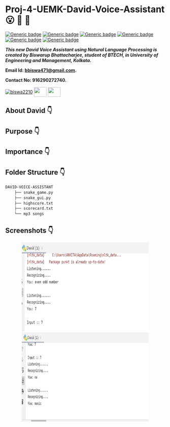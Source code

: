 # Proj-4-UEMK-David-Voice-Assistant :open_mouth: :running: :star2:

[![Generic badge](https://img.shields.io/badge/advance-Python3-yellowgreen)](https://shields.io/) [![Generic badge](https://img.shields.io/badge/module-pygame-blue)](https://shields.io/) [![Generic badge](https://img.shields.io/badge/Natural%20Language-Processing-blueviolet)](https://shields.io/) [![Generic badge](https://img.shields.io/badge/bag%20of-words-orange)](https://shields.io/) [![Generic badge](https://img.shields.io/badge/module-datetime-orange)](https://shields.io/) [![Generic badge](https://img.shields.io/badge/json-emotions-yellow)](https://shields.io/)
<br>

***This new David Voice Assistant using Natural Language Processing is created by Biswarup Bhattacharjee, student of BTECH, in University of Engineering and Management, Kolkata.***

**Email Id: bbiswa471@gmail.com.** 

**Contact No: 916290272740.** 


<p align="left">
<a href="https://www.facebook.com/profile.php?id=100070395300810" target="blank"><img align="center" src="https://cdn.jsdelivr.net/npm/simple-icons@3.0.1/icons/facebook.svg" alt="biswa2210" height="30" width="40" /></a>
<a href="https://instagram.com/biswarup2210" target="blank"><img align="center" src="https://cdn.jsdelivr.net/npm/simple-icons@3.0.1/icons/instagram.svg" alt="" height="30" width="40" /></a>
<a href="https://github.com/biswa2210" target="blank"><img align="center" src="https://cdn.jsdelivr.net/npm/simple-icons@3.0.1/icons/github.svg" alt="" height="30" width="40" /></a>
</p>

## About David :point_down: 

<div align="justified">
    

</div>

## Purpose :point_down:

<div align="justified">

</div>

## Importance :point_down:

<div align="justified">

</div>

## Folder Structure :point_down:

```bash
DAVID-VOICE-ASSISTANT
    ├── snake_game.py
    ├── snake_gui.py
    ├── highscore.txt
    ├── scorecard.txt
    └── mp3 songs
```
    
## Screenshots :point_down: 

<div align="center">
    
<a href="david.png"><img src="david.png" width="400" height= "280"></a> <a href="david1.png"><img src="david1.png" width="400" height= "280"></a>

</div>

